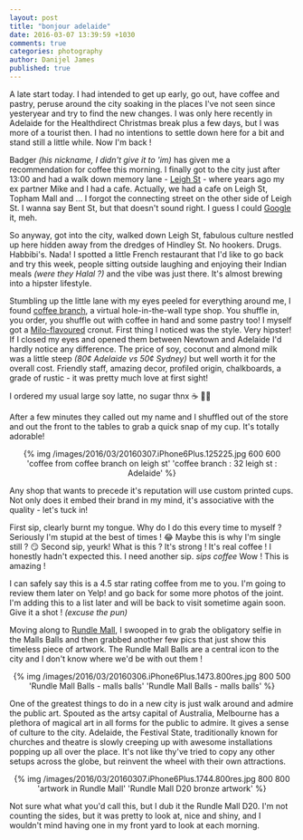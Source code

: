 ```yaml
---
layout: post
title: "bonjour adelaide"
date: 2016-03-07 13:39:59 +1030
comments: true
categories: photography
author: Danijel James
published: true
---
```

A late start today. I had intended to get up early, go out, have coffee and pastry, peruse around the city soaking in the places I've not seen since yesteryear and try to find the new changes. I was only here recently in Adelaide for the Healthdirect Christmas break plus a few days, but I was more of a tourist then. I had no intentions to settle down here for a bit and stand still a little while. Now I'm back&nbsp;!

Badger _(his nickname, I didn't give it to 'im)_ has given me a recommendation for coffee this morning. I finally got to the city just after 13:00 and had a walk down memory lane - [Leigh St](https://www.google.com.au/maps/place/Leigh+St,+Adelaide+SA+5000/@-34.8450789,138.5735432,12z/data=!3m1!4b1!4m2!3m1!1s0x6ab0cf28363480a7:0xa7fac227eb958f23) - where years ago my ex partner Mike and I had a cafe. Actually, we had a cafe on Leigh St, Topham Mall and ... I forgot the connecting street on the other side of Leigh St. I wanna say Bent St, but that doesn't sound right. I guess I could [Google](https://maps.google.com.au) it, meh.

So anyway, got into the city, walked down Leigh St, fabulous culture nestled up here hidden away from the dredges of Hindley St. No hookers. Drugs. Habbibi's. Nada! I spotted a little French restaurant that I'd like to go back and try this week, people sitting outside laughing and enjoying their Indian meals _(were they Halal&nbsp;?)_ and the vibe was just there. It's almost brewing into a hipster lifestyle.

Stumbling up the little lane with my eyes peeled for everything around me, I found [coffee branch](https://www.yelp.com.au/biz/coffee-branch-adelaide), a virtual hole-in-the-wall type shop. You shuffle in, you order, you shuffle out with coffee in hand and some pastry too! I myself got a [Milo-flavoured](http://www.milo.com.au) cronut. First thing I noticed was the style. Very hipster! If I closed my eyes and opened them between Newtown and Adelaide I'd hardly notice any difference. The price of soy, coconut and almond milk was a little steep _(80¢ Adelaide vs 50¢ Sydney)_ but well worth it for the overall cost. Friendly staff, amazing decor, profiled origin, chalkboards, a grade of rustic - it was pretty much love at first sight!

I ordered my usual large soy latte, no sugar thnx ☕️ ✌🏻

After a few minutes they called out my name and I shuffled out of the store and out the front to the tables to grab a quick snap of my cup. It's totally adorable!

<div align="center"> {% img /images/2016/03/20160307.iPhone6Plus.125225.jpg 600 600 'coffee from coffee branch on leigh st' 'coffee branch : 32 leigh st : Adelaide' %} </div>

Any shop that wants to precede it's reputation will use custom printed cups. Not only does it embed their brand in my mind, it's associative with the quality - let's tuck in!

First sip, clearly burnt my tongue. Why do I do this every time to myself&nbsp;? Seriously I'm stupid at the best of times&nbsp;! 😂 Maybe this is why I'm single still&nbsp;? 😏 Second sip, yeurk! What is this&nbsp;? It's strong&nbsp;! It's real coffee&nbsp;! I honestly hadn't expected this. I need another sip. _*sips coffee*_ Wow&nbsp;! This is amazing&nbsp;!

I can safely say this is a 4.5 star rating coffee from me to you. I'm going to review them later on Yelp! and go back for some more photos of the joint. I'm adding this to a list later and will be back to visit sometime again soon. Give it a shot&nbsp;! _(excuse the pun)_

Moving along to [Rundle Mall](http://rundlemall.com), I swooped in to grab the obligatory selfie in the Malls Balls and then grabbed another few pics that just show this timeless piece of artwork. The Rundle Mall Balls are a central icon to the city and I don't know where we'd be with out them&nbsp;!

<div align="center"> {% img /images/2016/03/20160306.iPhone6Plus.1473.800res.jpg 800 500 'Rundle Mall Balls - malls balls' 'Rundle Mall Balls - malls balls' %} </div>

One of the greatest things to do in a new city is just walk around and admire the public art. Spouted as the artsy capital of Australia, Melbourne has a plethora of magical art in all forms for the public to admire. It gives a sense of culture to the city. Adelaide, the Festival State, traditionally known for churches and theatre is slowly creeping up with awesome installations popping up all over the place. It's not like thy've tried to copy any other setups across the globe, but reinvent the wheel with their own attractions.

<div align="center"> {% img /images/2016/03/20160307.iPhone6Plus.1744.800res.jpg 800 800 'artwork in Rundle Mall' 'Rundle Mall D20 bronze artwork' %} </div>

Not sure what what you'd call this, but I dub it the Rundle Mall D20. I'm not counting the sides, but it was pretty to look at, nice and shiny, and I wouldn't mind having one in my front yard to look at each morning.